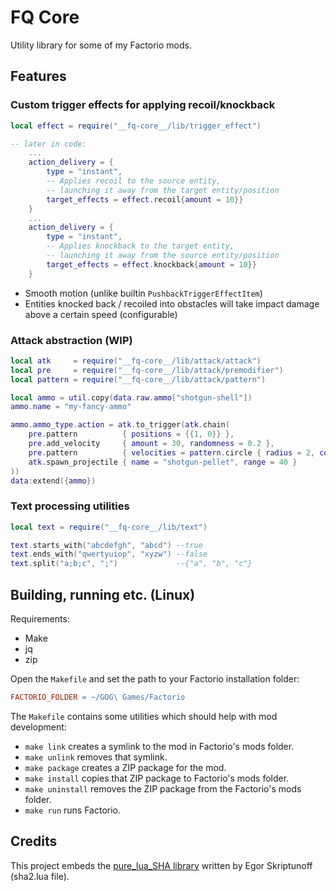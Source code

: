 # FQ Core

Utility library for some of my Factorio mods.

## Features

### Custom trigger effects for applying recoil/knockback

```lua
local effect = require("__fq-core__/lib/trigger_effect")

-- later in code:
    ...
    action_delivery = {
        type = "instant",
        -- Applies recoil to the source entity,
        -- launching it away from the target entity/position
        target_effects = effect.recoil{amount = 10}}
    }
    ...
    action_delivery = {
        type = "instant",
        -- Applies knockback to the target entity,
        -- launching it away from the source entity/position
        target_effects = effect.knockback{amount = 10}}
    }
```

- Smooth motion (unlike builtin `PushbackTriggerEffectItem`)
- Entities knocked back / recoiled into obstacles will take impact damage above a certain speed (configurable)

### Attack abstraction (WIP)

```lua
local atk     = require("__fq-core__/lib/attack/attack")
local pre     = require("__fq-core__/lib/attack/premodifier")
local pattern = require("__fq-core__/lib/attack/pattern")

local ammo = util.copy(data.raw.ammo["shotgun-shell"])
ammo.name = "my-fancy-ammo"

ammo.ammo_type.action = atk.to_trigger(atk.chain(
    pre.pattern          { positions = {{1, 0}} },
    pre.add_velocity     { amount = 30, randomness = 0.2 },
    pre.pattern          { velocities = pattern.circle { radius = 2, count = 16 } },
    atk.spawn_projectile { name = "shotgun-pellet", range = 40 }
))
data:extend({ammo})
```

### Text processing utilities
```lua
local text = require("__fq-core__/lib/text")

text.starts_with("abcdefgh", "abcd") --true
text.ends_with("qwertyuiop", "xyzw") --false
text.split("a;b;c", ";")             --{"a", "b", "c"}
```

## Building, running etc. (Linux)

Requirements:
- Make
- jq
- zip

Open the `Makefile` and set the path to your Factorio installation folder:
```Makefile
FACTORIO_FOLDER = ~/GOG\ Games/Factorio
```

The `Makefile` contains some utilities which should help with mod development:
- `make link` creates a symlink to the mod in Factorio's mods folder.
- `make unlink` removes that symlink.
- `make package` creates a ZIP package for the mod.
- `make install` copies that ZIP package to Factorio's mods folder.
- `make uninstall` removes the ZIP package from the Factorio's mods folder.
- `make run` runs Factorio.


## Credits

This project embeds the [pure_lua_SHA library](https://github.com/Egor-Skriptunoff/pure_lua_SHA) written by Egor Skriptunoff (sha2.lua file).